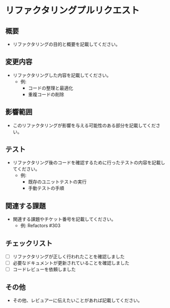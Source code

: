 # リファクタリングプルリクエスト

## 概要
- リファクタリングの目的と概要を記載してください。

## 変更内容
- リファクタリングした内容を記載してください。
  - 例: 
    - コードの整理と最適化
    - 重複コードの削除

## 影響範囲
- このリファクタリングが影響を与える可能性のある部分を記載してください。

## テスト
- リファクタリング後のコードを確認するために行ったテストの内容を記載してください。
  - 例: 
    - 既存のユニットテストの実行
    - 手動テストの手順

## 関連する課題
- 関連する課題やチケット番号を記載してください。
  - 例: Refactors #303

## チェックリスト
- [ ] リファクタリングが正しく行われたことを確認しました
- [ ] 必要なドキュメントが更新されていることを確認しました
- [ ] コードレビューを依頼しました

## その他
- その他、レビュアーに伝えたいことがあれば記載してください。
